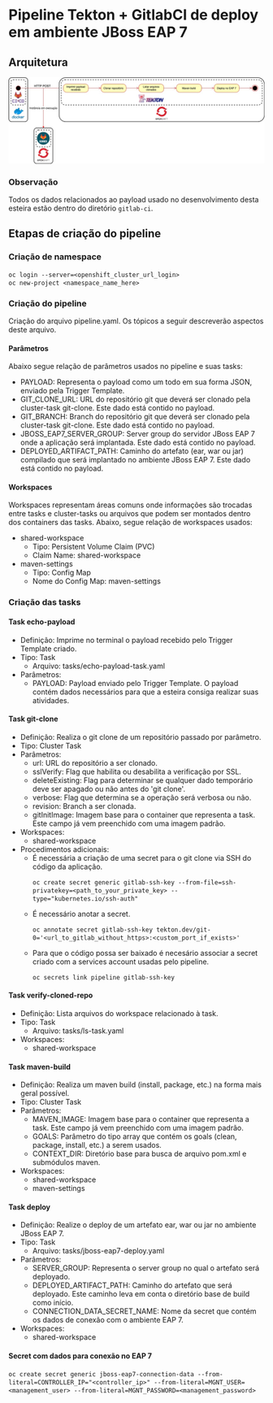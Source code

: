 # Pipeline Tekton + GitlabCI de deploy em ambiente JBoss EAP 7

## Arquitetura
![Visão arquitetural e processual](imgs/arquitetura.jpg)

### Observação
Todos os dados relacionados ao payload usado no desenvolvimento desta esteira estão dentro do diretório `gitlab-ci`.

## Etapas de criação do pipeline

### Criação de namespace
```
oc login --server=<openshift_cluster_url_login>
oc new-project <namespace_name_here>
```

### Criação do pipeline
Criação do arquivo pipeline.yaml. Os tópicos a seguir descreverão aspectos deste arquivo.

#### Parâmetros
Abaixo segue relação de parâmetros usados no pipeline e suas tasks:
* PAYLOAD: Representa o payload como um todo em sua forma JSON, enviado pela Trigger Template.
* GIT_CLONE_URL: URL do repositório git que deverá ser clonado pela cluster-task git-clone. Este dado está contido no payload.
* GIT_BRANCH: Branch do repositório git que deverá ser clonado pela cluster-task git-clone. Este dado está contido no payload.
* JBOSS_EAP7_SERVER_GROUP: Server group do servidor JBoss EAP 7 onde a aplicação será implantada. Este dado está contido no payload.
* DEPLOYED_ARTIFACT_PATH: Caminho do artefato (ear, war ou jar) compilado que será implantado no ambiente JBoss EAP 7. Este dado está contido no payload.

#### Workspaces
Workspaces representam áreas comuns onde informações são trocadas entre tasks e cluster-tasks ou arquivos que podem ser montados dentro dos containers das tasks. Abaixo, segue relação de workspaces usados:
* shared-workspace
  * Tipo: Persistent Volume Claim (PVC)
  * Claim Name: shared-workspace
* maven-settings
  * Tipo: Config Map
  * Nome do Config Map: maven-settings

### Criação das tasks

#### Task echo-payload
* Definição: Imprime no terminal o payload recebido pelo Trigger Template criado.
* Tipo: Task
  * Arquivo: tasks/echo-payload-task.yaml
* Parâmetros:
  * PAYLOAD: Payload enviado pelo Trigger Template. O payload contém dados necessários para que a esteira consiga realizar suas atividades.

#### Task git-clone
* Definição: Realiza o git clone de um repositório passado por parâmetro.
* Tipo: Cluster Task
* Parâmetros:
  * url: URL do repositório a ser clonado.
  * sslVerify: Flag que habilita ou desabilita a verificação por SSL.
  * deleteExisting: Flag para determinar se qualquer dado temporário deve ser apagado ou não antes do 'git clone'.
  * verbose: Flag que determina se a operação será verbosa ou não.
  * revision: Branch a ser clonada.
  * gitInitImage: Imagem base para o container que representa a task. Este campo já vem preenchido com uma imagem padrão.
* Workspaces:
  * shared-workspace
* Procedimentos adicionais:
  * É necessária a criação de uma secret para o git clone via SSH do código da aplicação.
    ```
    oc create secret generic gitlab-ssh-key --from-file=ssh-privatekey=<path_to_your_private_key> --type="kubernetes.io/ssh-auth"
    ```
  * É necessário anotar a secret.
    ``` 
    oc annotate secret gitlab-ssh-key tekton.dev/git-0='<url_to_gitlab_without_https>:<custom_port_if_exists>'
    ```
  * Para que o código possa ser baixado é necesário associar a secret criado com a services account usadas pelo pipeline.
    ```
    oc secrets link pipeline gitlab-ssh-key
    ```

#### Task verify-cloned-repo
* Definição: Lista arquivos do workspace relacionado à task.
* Tipo: Task
  * Arquivo: tasks/ls-task.yaml
* Workspaces:
  * shared-workspace

#### Task maven-build
* Definição: Realiza um maven build (install, package, etc.) na forma mais geral possível.
* Tipo: Cluster Task
* Parâmetros:
  * MAVEN_IMAGE: Imagem base para o container que representa a task. Este campo já vem preenchido com uma imagem padrão.
  * GOALS: Parâmetro do tipo array que contém os goals (clean, package, install, etc.) a serem usados.
  * CONTEXT_DIR: Diretório base para busca de arquivo pom.xml e submódulos maven.
* Workspaces:
  * shared-workspace
  * maven-settings

#### Task deploy
* Definição: Realize o deploy de um artefato ear, war ou jar no ambiente JBoss EAP 7.
* Tipo: Task
  * Arquivo: tasks/jboss-eap7-deploy.yaml
* Parâmetros:
  * SERVER_GROUP: Representa o server group no qual o artefato será deployado.
  * DEPLOYED_ARTIFACT_PATH: Caminho do artefato que será deployado. Este caminho leva em conta o diretório base de build como início.
  * CONNECTION_DATA_SECRET_NAME: Nome da secret que contém os dados de conexão com o ambiente EAP 7.
* Workspaces:
  * shared-workspace

#### Secret com dados para conexão no EAP 7
```
oc create secret generic jboss-eap7-connection-data --from-literal=CONTROLLER_IP="<controller_ip>" --from-literal=MGNT_USER=<management_user> --from-literal=MGNT_PASSWORD=<management_password>
```